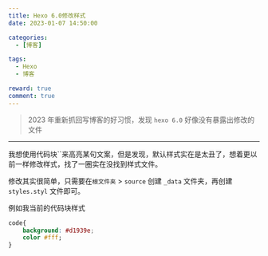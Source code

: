 ```yaml
---
title: Hexo 6.0修改样式
date: 2023-01-07 14:50:00

categories:
  - [博客]

tags:
  - Hexo
  - 博客

reward: true
comment: true
---
```


> 2023 年重新抓回写博客的好习惯，发现 `hexo 6.0` 好像没有暴露出修改的文件

<!-- more -->

---

我想使用代码块\`\`来高亮某句文案，但是发现，默认样式实在是太丑了，想着更以前一样修改样式，找了一圈实在没找到样式文件。

修改其实很简单，只需要在`根文件夹` > `source` 创建 `_data` 文件夹，再创建 `styles.styl` 文件即可。

例如我当前的代码块样式

```css
code{
    background: #d1939e;
    color #fff;
}
```
